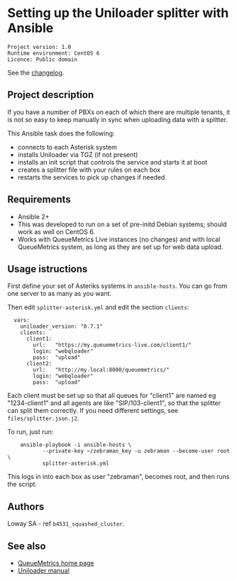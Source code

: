 Setting up the Uniloader splitter with Ansible
==============================================

```
Project version: 1.0 
Runtime environment: CentOS 6 
Licence: Public domain
```
See the [changelog](CHANGELOG.md).

Project description
-------------------

If you have a number of PBXs on each of which there are multiple tenants, it is
not so easy to keep manually in sync when uploading data with a splitter.

This Ansible task does the following:

- connects to each Asterisk system
- installs Uniloader via TGZ (if not present)
- installs an init script that controls the service and starts it at boot
- creates a splitter file with your rules on each box
- restarts the services to pick up changes if needed.


Requirements
------------

* Ansible 2+
* This was developed to run on a set of pre-initd Debian systems; should work as well on CentOS 6.
* Works with QueueMetrics Live instances (no changes) and with local QueueMetrics system, as long as they are 
  set up for web data upload.

Usage istructions
-----------------

First define your set of Asteriks systems in `ansible-hosts`. You can go from one server to as many as you want.

Then edit `splitter-asterisk.yml` and edit the section `clients`:


	  vars:
	    uniloader_version: "0.7.1"
	    clients:
	      client1:
	        url:   "https://my.queuemetrics-live.com/client1/"
	        login: "webqloader"
	        pass:  "upload"  
	      client2:
	        url:   "http://my.local:8080/queuemetrics/"
	        login: "webqloader"
	        pass:  "upload"

Each client must be set up so that all queues for "client1" are named eg "1234-client1"  and all agents are like "SIP/103-client1", so that the splitter can split them  correctly. If you need different settings, see `files/splitter.json.j2`.

To run, just run:

		ansible-playbook -i ansible-hosts \
		       --private-key ~/zebraman_key -u zebraman --become-user root \
		       splitter-asterisk.yml


This logs in into each box as user "zebraman", becomes root, and then runs the script.

Authors
-------

Loway SA - ref `b4531_squashed_cluster`.


See also
--------

* [QueueMetrics home page](http://queuemetrics.com)
* [Uniloader manual](https://manuals.loway.ch/Uniloader-chunked/)
